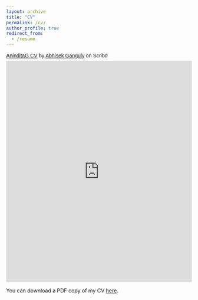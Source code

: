 ```yaml
---
layout: archive
title: "CV"
permalink: /cv/
author_profile: true
redirect_from:
  - /resume
---
```


<p  style=" margin: 12px auto 6px auto; font-family: Helvetica,Arial,Sans-serif; font-style: normal; font-variant: normal; font-weight: normal; font-size: 14px; line-height: normal; font-size-adjust: none; font-stretch: normal; -x-system-font: none; display: block;">   <a title="View AninditaG CV on Scribd" href="https://www.scribd.com/document/657997949/AninditaG-CV#from_embed"  style="text-decoration: underline;" >AninditaG CV</a> by <a title="View Abhisek Ganguly's profile on Scribd" href="https://www.scribd.com/user/678143401/Abhisek-Ganguly#from_embed"  style="text-decoration: underline;" >Abhisek Ganguly</a> on Scribd</p><iframe class="scribd_iframe_embed" title="AninditaG CV" src="https://www.scribd.com/embeds/657997949/content?start_page=1&view_mode=scroll&access_key=key-IQjObEgIvQHQbF5FDtoA" data-auto-height="false" data-aspect-ratio="0.5623441396508728" scrolling="no" id="doc_87710" width="100%" height="600" frameborder="0"></iframe>


You can download a PDF copy of my CV [here](https://github.com/AbhisekGanguly/aninditaganguly/blob/master/files/pdf/AninditaG_CV.pdf).